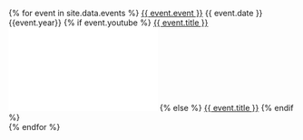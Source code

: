 ---
---

{% for event in site.data.events %}
    <span class="eventsoddeven">
        <span class="middle">
            <a href="{{event.url}}">{{ event.event }}</a> 
            {{ event.date }} {{event.year}}
        </span>
        <span class="middle">
            {% if event.youtube %}
                <a href="{{ event.youtube }}">{{ event.title }}</a> 
                <iframe width="262.5" height="147.75" src="{{ event.embed }}" frameborder="0" allow="accelerometer; clipboard-write; encrypted-media; gyroscope; picture-in-picture" allowfullscreen></iframe>
            {% else %}
                <a href="{{ event.url }}">{{ event.title }}</a>
            {% endif %}        
        </span>
    </span>
{% endfor %}